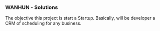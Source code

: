 ### WANHUN - Solutions

The objective this project is start a Startup.
Basically, will be developer a CRM of scheduling for any business.
